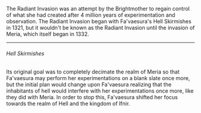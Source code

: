 The Radiant Invasion was an attempt by the Brightmother to regain control of what she had created after 4 million years of experimentation and observation. The Radiant Invasion began with Fa'vaesura's Hell Skirmishes in 1321, but it wouldn't be known as the Radiant Invasion until the invasion of Meria, which itself began in 1332.  

---

###### Hell Skirmishes
Its original goal was to completely decimate the realm of Meria so that Fa'vaesura may perform her experimentations on a blank slate once more, but the initial plan would change upon Fa'vaesura realizing that the inhabitants of hell would interfere with her experimentations once more, like they did with Meria. In order to stop this, Fa'vaesura shifted her focus towards the realm of Hell and the kingdom of Ifnir.  